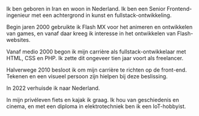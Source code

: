 Ik ben geboren in Iran en woon in Nederland. Ik ben een Senior Frontend-ingenieur met een achtergrond in kunst en fullstack-ontwikkeling.

Begin jaren 2000 gebruikte ik Flash MX voor het animeren en ontwikkelen van games, en vanaf daar kreeg ik interesse in het ontwikkelen van Flash-websites.

Vanaf medio 2000 begon ik mijn carrière als fullstack-ontwikkelaar met HTML, CSS en PHP. Ik zette dit ongeveer tien jaar voort als freelancer.

Halverwege 2010 besloot ik om mijn carrière te richten op de front-end. Tekenen en een visueel persoon zijn hielpen bij deze beslissing.

In 2022 verhuisde ik naar Nederland.

In mijn privéleven fiets en kajak ik graag. Ik hou van geschiedenis en cinema, en met een diploma in elektrotechniek ben ik een IoT-hobbyist.